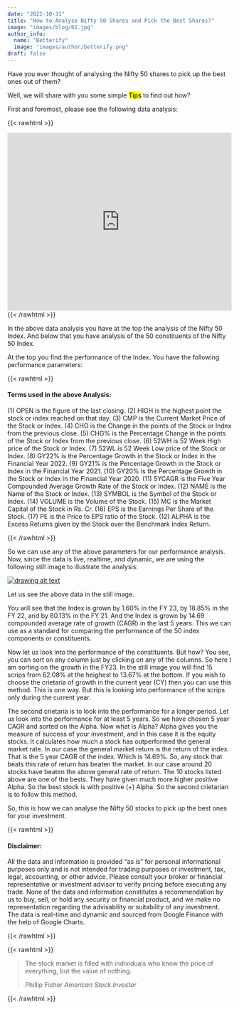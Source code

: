 ```yaml
---
date: "2022-10-31"
title: "How to Analyse Nifty 50 Shares and Pick the Best Shares?"
image: "images/blog/02.jpg"
author_info: 
  name: "Betterify"
  image: "images/author/betterify.png"
draft: false
---
```


Have you ever thought of analysing the Nifty 50 shares to pick up the best ones out of them?

Well, we will share with you some simple <mark>Tips</mark> to find out how?

First and foremost, please see the following data analysis:

{{< rawhtml >}}
<div class="card shadow mt-2 mb-4">
<iframe allowfullscreen="" height="400px" src="https://bit.ly/3gXL9al" style="border: 0px #ffffff none;" width="100%"></iframe>
</div>
{{< /rawhtml >}}

In the above data analysis you have at the top the analysis of the Nifty 50 Index. And below that you have analysis of the 50 constituents of the Nifty 50 Index.

At the top you find the performance of the Index. You have the following performance parameters:

{{< rawhtml >}}
<!-- Beginning Bootstrap Callout-info: Terms in Analysis -->
<div class="card bd-callout bd-callout-info shadow">
<h4 id="bseallcap">Terms used in the above Analysis:</h4>
<p><span class="yellow">(1) OPEN is the figure of the last closing. (2) HIGH is the highest point the stock or index reached on that day. (3) CMP is the Current Market Price of the Stock or Index. (4) CHG is the Change in the points of the Stock or Index from the previous close. (5) CHG% is the Percentage Change in the points of the Stock or Index from the previous close. (6) 52WH is 52 Week High price of the Stock or Index. (7) 52WL is 52 Week Low price of the Stock or Index. (8) GY22% is the Percentage Growth in the Stock or Index in the Financial Year 2022. (9) GY21% is the Percentage Growth in the Stock or Index in the Financial Year 2021. (10) GY20% is the Percentage Growth in the Stock or Index in the Financial Year 2020. (11) 5YCAGR is the Five Year Compounded Average Growth Rate of the Stock or Index. (12) NAME is the Name of the Stock or Index. (13) SYMBOL is the Symbol of the Stock or Index. (14) VOLUME is the Volume of the Stock. (15) MC is the Market Capital of the Stock in Rs. Cr. (16) EPS is the Earnings Per Share of the Stock. (17) PE is the Price to EPS ratio of the Stock. (12) ALPHA is the Excess Returns given by the Stock over the Benchmark Index Return.</span> 
</p>
</div>
<!-- End of Bootstrap Callout-info: Terms in Analysis --> 
{{< /rawhtml >}}

So we can use any of the above parameters for our performance analysis. Now, since the data is live, realtime, and dynamic, we are using the following still image to illustrate the analysis: 

[![drawing alt text](https://docs.google.com/drawings/d/171ycQBN-Ecw1rWJV3N2FI5k8Ud5LIs7jUe6dnxc0YYA/export/png)](https://docs.google.com/drawings/d/171ycQBN-Ecw1rWJV3N2FI5k8Ud5LIs7jUe6dnxc0YYA/edit "Click to view/edit Drawing")

Let us see the above data in the still image.

You will see that the Index is grown by 1.60% in the FY 23, by 18.85% in the FY 22, and by 80.13% in the FY 21. And the Index is grown by 14.69 compounded average rate of growth (CAGR) in the last 5 years. This we can use as a standard for comparing the performance of the 50 index components or constituents.

Now let us look into the performance of the constituents. But how? You see, you can sort on any column just by clicking on any of the columns. So here I am sorting on the growth in the FY23. In the still image you will find 15 scrips from 62.08% at the heighest to 13.67% at the bottom. If you wish to choose the crietaria of growth in the current year (CY) then you can use this method. This is one way. But this is looking into performance of the scrips only during the current year.

The second crietaria is to look into the performance for a longer period. Let us look into the performance for at least 5 years. So we have chosen 5 year CAGR and sorted on the Alpha. Now what is Alpha? Alpha gives you the measure of success of your investment, and in this case it is the equity stocks. It calculates how much a stock has outperformed the general market rate. In our case the general market return is the return of the index. That is the 5 year CAGR of the index. Which is 14.69%. So, any stock that beats this rate of return has beaten the market. In our case around 20 stocks have beaten the above general rate of return. The 10 stocks listed above are one of the bests. They have given much more higher positive Alpha. So the best stock is with positive (+) Alpha. So the second crietarian is to follow this method.

So, this is how we can analyse the Nifty 50 stocks to pick up the best ones for your investment.

{{< rawhtml >}}
<div class="card bd-callout bd-callout-info shadow">
<h4 id="bseallcap">Disclaimer:</h4>
<p><span class="blue">All the data and information is provided “as is” for personal informational purposes only and is not intended for trading purposes or investment, tax, legal, accounting, or other advice. Please consult your broker or financial representative or investment advisor to verify pricing before executing any trade. None of the data and information constitutes a recommendation by us to buy, sell, or hold any security or financial product, and we make no representation regarding the advisability or suitability of any investment. The data is real-time and dynamic and sourced from Google Finance with the help of Google Charts.</span> 
</p>
</div>
{{< /rawhtml >}}

{{< rawhtml >}}
<blockquote class="blockquote mb-0">
  <p>The stock market is filled with individuals who know the price of everything, but the value of nothing.</p>
  <footer class="blockquote-footer">Phillip Fisher <cite title="Source Title">American Stock Investor</cite></footer>
</blockquote>  
{{< /rawhtml >}}